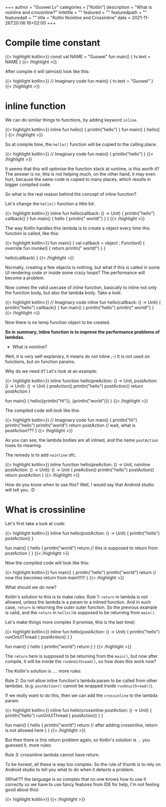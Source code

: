 +++
author = "Guowei Lv"
categories = ["Kotlin"]
description = "What is noinline and crossinline?"
linktitle = ""
featured = ""
featuredpath = ""
featuredalt = ""
title = "Kotlin Noinline and Crossinline"
date = 2021-11-26T20:06:16+02:00
+++

# Compile time constant

{{< highlight kotlin>}}
const val NAME = "Guowei"
fun main() {
  tv.text = NAME
}
{{< /highlight >}}

After compile it will (almost) look like this:

{{< highlight kotlin>}}
// Imaginary code
fun main() {
  tv.text = "Guowei"
}
{{< /highlight >}}

# inline function

We can do similar things to functions, by adding keyword `inline`.

{{< highlight kotlin>}}
inline fun hello() {
  println("hello")
}
fun main() {
  hello()
}
{{< /highlight >}}

So at compile time, the `hello()` function will be copied to the calling place:

{{< highlight kotlin>}}
// Imaginary code
fun main() {
  println("hello")
}
{{< /highlight >}}

It seems that this will optimise the function stack at runtime, is this worth it?
The answer is no, this is not helping much, on the other hand, it may even hurt, because the same code is copied to many places, which results in bigger compiled code.

So what is the real reason behind the concept of inline function?

Let's change the `hello()` function a little bit:

{{< highlight kotlin>}}
inline fun hello(callback: () -> Unit) {
  println("hello")
  callback()
}
fun main() {
  hello {
    println(" world!")
  }
}
{{< /highlight >}}

The way Kotlin handles this lambda is to create a object every time this function is called, like this:

{{< highlight kotlin>}}
fun main() {
  val callback = object : Function0<Unit> {
    override fun invoke() {
      return println(" world!")
    }
  }
  
  hello(callback)
}
{{< /highlight >}}

Normally, creating a few objects is nothing, but what if this is called in some UI rendering code or inside some crazy loops?
The performance will become a problem.

Now comes the valid usecase of *inline* function, basically to inline not only the function body, but also the lambda body. Take a look:

{{< highlight kotlin>}}
// Imaginary code
inline fun hello(callback: () -> Unit) {
  println("hello")
  callback()
}
fun main() {
  println("hello")
  println(" world!")
}
{{< /highlight >}}

Now there is no temp function object to be created.

**So in summary, inline function is to improve the performance problems of lambdas.**

* What is noinline?

Well, it is very self-explanary, it means do not inline ;-)
It is not used on functions, but on function params.

Why do we need it? Let's look at an example:

{{< highlight kotlin>}}
inline function hello(preAction: () -> Unit, postAction: () -> Unit): () -> Unit {
  preAction()
  println("hello")
  postAction()
  return postAction
}

fun main() {
  hello({println("Hi")}, {println("world")})
}
{{< /highlight >}}

The compiled code will look like this:

{{< highlight kotlin>}}
// Imaginary code
fun main() {
  println("Hi")
  println("hello")
  println("world")
  return postAction // wait, what is postAction???
}
{{< /highlight >}}

As you can see, the lambda bodies are all inlined, and the name `postAction` loses its meaning.

The remedy is to add `noinline` ofc.

{{< highlight kotlin>}}
inline function hello(preAction: () -> Unit, noinline postAction: () -> Unit): () -> Unit {
  preAction()
  println("hello")
  postAction()
  return postAction
}
{{< /highlight >}}

How do you know when to use this? Well, I would say that Android studio will tell you.  :D

# What is crossinline

Let's first take a look at code:

{{< highlight kotlin>}}
inline fun hello(postAction: () -> Unit) {
  println("hello")
  postAction()
}

fun main() {
  hello {
    println("world")
    return // this is supposed to return from postAction
  }
}
{{< /highlight >}}

Now the compiled code will look like this:

{{< highlight kotlin>}}
fun main() {
  println("hello")
  println("world")
  return // now this becomes return from main!!!!!!
}
{{< /highlight >}}

What should we do now?

Kotlin's solution to this is to make rules:
Rule 1: `return` in lambda is not allowed, unless the lambda is a param to a inlined function.
And in such case, `return` is returning the outer outer function. So the previous example is valid, and the `return` in `hello()`is supposed to be returning from `main()`.

Let's make things more complex (I promise, this is the last time)

{{< highlight kotlin>}}
inline fun hello(postAction: () -> Unit) {
  println("hello")
  runOnUiThread {
    postAction()
  }
}

fun main() {
  hello {
    println("world")
    return
  }
}
{{< /highlight >}}

The `return` here is supposed to be returning from the `main()`, but now after compile, it will be inside the `runOnUithread()`, so how does this work now?

The Kotlin's solution is .... more rules:

Rule 2: Do not allow inline function's lambda param to be called from other lambdas. (e.g. `postAction()` cannot be wrapped inside `runOnuithread()`).

If we really want to do this, then we can add the `crossinline` to the lambda param.

{{< highlight kotlin>}}
inline fun hello(crossinline postAction: () -> Unit) {
  println("hello")
  runOnUiThread {
    postAction()
  }
}

fun main() {
  hello {
    println("world")
    return // after adding crossinline, return is not allowed here
  }
}
{{< /highlight >}}

But then there is this return problem again, so Kotlin's solution is ... you guessed it, more rules:

Rule 3: crossinline lambda cannot have return.

To be honest, all these is way too complex. So the rule of thumb is to rely on Android studio to tell you what to do when it detects a problem.

(What!?? the language is so complex that no one knows how to use it correctly so we have to use fancy features from IDE for help, I'm not feeling good about this)

{{< highlight kotlin>}}
{{< /highlight >}}
